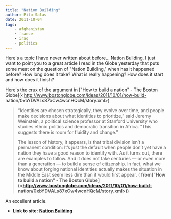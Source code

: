 ```yaml
---
title: "Nation Building"
author: Pito Salas
date: 2011-10-04
tags:
    - afghanistan
    - france
    - iraq
    - politics
---
```




Here's a topic I have never written about before… Nation Building. I just want
to point you to a great article I read in the Globe yesterday that puts some
meat on the question of "Nation Building," when has it happened before? How
long does it take? What is really happening? How does it start and how does it
finish?

Here's the crux of the argument in ["How to build a nation" - The Boston
Globe](<http://www.bostonglobe.com/ideas/2011/10/01/how-build-
nation/0xbYDVALs87xCw4wcnHQcM/story.xml>)

> “Identities are chosen strategically, they evolve over time, and people make
> decisions about what identities to prioritize,” said Jeremy Weinstein, a
> political science professor at Stanford University who studies ethnic
> politics and democratic transition in Africa. “This suggests there is room
> for fluidity and change.”
>
> The lesson of history, it appears, is that tribal division isn’t a permanent
> condition: It’s just the default when people don’t yet have a nation they
> have a good reason to identify with. As it turns out, there are examples to
> follow. And it does not take centuries — or even more than a generation — to
> build a sense of citizenship. In fact, what we know about forging national
> identities actually makes the situation in the Middle East seem less dire
> than it would first appear. ( **from["How to build a nation" - The Boston
> Globe](<http://www.bostonglobe.com/ideas/2011/10/01/how-build-
> nation/0xbYDVALs87xCw4wcnHQcM/story.xml>))**

An excellent article.


* **Link to site:** **[Nation Building](None)**
